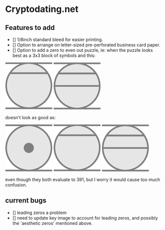 # Cryptodating.net


## Features to add

- [] 1/8inch standard bleed for easier printing.
- [] Option to arrange on letter-sized pre-perforated business card paper.
- [] Option to add a zero to even out puzzle, ie: when the puzzle looks best as a 3x3 block of symbols and this:

![15](public/imgs/pdfimgs/15.jpg) ![16](/public/imgs/pdfimgs/16.jpg)

doesn't look as good as:

![0](public/imgs/pdfimgs/0.jpg) ![15](public/imgs/pdfimgs/15.jpg) ![16](public/imgs/pdfimgs/16.jpg)

even though they both evaluate to 391, but I worry it would cause too much confusion.


## current bugs

- [] leading zeros a problem
- [] need to update key image to account for leading zeros, and possibly the 'aesthetic zeros' mentioned above.
